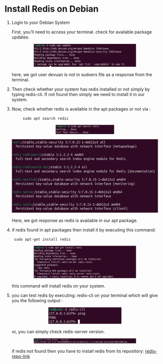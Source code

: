 #
# Install Redis on Debian 

1) Login to your Debian System

    First, you’ll need to access your terminal.
    check for available package updates.
    <p align='center' width='100%'>
        <img width='70%' src="./img/redis/1.png" />
    </p>
    here, we got user devuan is not in sudoers file as a response from the terminal.

2) Then check whether your system has redis installed or not simply by typing redis-cli. 
    If not found then simply we need to install it in our system. 

3) Now, check whether redis is available in the apt packages or not via :

            sudo apt search redis

     <p align='center' width='100%'>
        <img width='40%' src="./img/redis/3.png" />
    </p>
     <p align='center' width='100%'>
        <img width='100%' src="./img/redis/4.png" />
    </p>

    Here, we got response as redis is available in our apt package.

4) if redis found in apt packages then install it by executing this command:

        sudo apt-get install redis
    
     <p align='center' width='100%'>
        <img width='70%' src="./img/redis/5.png" />
    </p>

    this command will install redis on your system.

5) you can test redis by executing: redis-cli on your terminal which will give you the following output :

    <p align='center' width='100%'>
        <img width='50%' src="./img/redis/6.png" />
    </p>

    or, you can simply check redis-server version.

     <p align='center' width='100%'>
        <img width='70%' src="./img/redis/2.png" />
    </p>

    if redis not found then you have to install redis from its repository: [redis-repo-link](https://redis.io/docs/latest/operate/oss_and_stack/install/archive/install-redis/install-redis-on-linux/)


